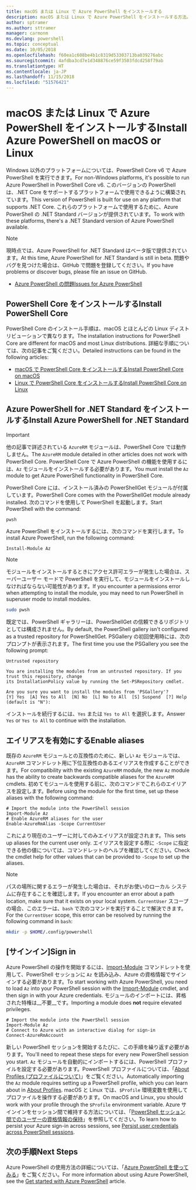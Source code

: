 ```yaml
---
title: macOS または Linux で Azure PowerShell をインストールする
description: macOS または Linux で Azure PowerShell をインストールする方法。
author: sptramer
ms.author: sttramer
manager: carmonm
ms.devlang: powershell
ms.topic: conceptual
ms.date: 10/05/2018
ms.openlocfilehash: f60ea1c608be4b1c8319d53303713ba039276abc
ms.sourcegitcommit: 4afdba3cd7e1d348876ce59f3503fdcd258f79ab
ms.translationtype: HT
ms.contentlocale: ja-JP
ms.lasthandoff: 11/15/2018
ms.locfileid: "51576421"
---
```

# <a name="install-azure-powershell-on-macos-or-linux"></a><span data-ttu-id="84482-103">macOS または Linux で Azure PowerShell をインストールする</span><span class="sxs-lookup"><span data-stu-id="84482-103">Install Azure PowerShell on macOS or Linux</span></span>

<span data-ttu-id="84482-104">Windows 以外のプラットフォームについては、PowerShell Core v6 で Azure PowerShell を実行できます。</span><span class="sxs-lookup"><span data-stu-id="84482-104">For non-Windows platforms, it's possible to run Azure PowerShell in PowerShell Core v6.</span></span> <span data-ttu-id="84482-105">このバージョンの PowerShell は、.NET Core をサポートするプラットフォームで使用できるように構築されています。</span><span class="sxs-lookup"><span data-stu-id="84482-105">This version of PowerShell is built for use on any platform that supports .NET Core.</span></span> <span data-ttu-id="84482-106">これらのプラットフォームで使用するために、Azure PowerShell の .NET Standard バージョンが提供されています。</span><span class="sxs-lookup"><span data-stu-id="84482-106">To work with these platforms, there's a .NET Standard version of Azure PowerShell available.</span></span>

> [!NOTE]
> <span data-ttu-id="84482-107">現時点では、Azure PowerShell for .NET Standard はベータ版で提供されています。</span><span class="sxs-lookup"><span data-stu-id="84482-107">At this time, Azure PowerShell for .NET Standard is still in beta.</span></span>
> <span data-ttu-id="84482-108">問題やバグを見つけた場合は、GitHub で問題を登録してください。</span><span class="sxs-lookup"><span data-stu-id="84482-108">If you have problems or discover bugs, please file an issue on GitHub.</span></span>
>
> * [<span data-ttu-id="84482-109">Azure PowerShell の問題</span><span class="sxs-lookup"><span data-stu-id="84482-109">Issues for Azure PowerShell</span></span>](https://github.com/azure/azure-docs-powershell/issues)

## <a name="install-powershell-core"></a><span data-ttu-id="84482-110">PowerShell Core をインストールする</span><span class="sxs-lookup"><span data-stu-id="84482-110">Install PowerShell Core</span></span>

<span data-ttu-id="84482-111">PowerShell Core のインストール手順は、macOS とほとんどの Linux ディストリビューションで異なります。</span><span class="sxs-lookup"><span data-stu-id="84482-111">The installation instructions for PowerShell Core are different for macOS and most Linux distributions.</span></span>
<span data-ttu-id="84482-112">詳細な手順については、次の記事をご覧ください。</span><span class="sxs-lookup"><span data-stu-id="84482-112">Detailed instructions can be found in the following articles:</span></span>

* [<span data-ttu-id="84482-113">macOS で PowerShell Core をインストールする</span><span class="sxs-lookup"><span data-stu-id="84482-113">Install PowerShell Core on macOS</span></span>](/powershell/scripting/setup/installing-powershell-core-on-macos)
* [<span data-ttu-id="84482-114">Linux で PowerShell Core をインストールする</span><span class="sxs-lookup"><span data-stu-id="84482-114">Install PowerShell Core on Linux</span></span>](/powershell/scripting/setup/installing-powershell-core-on-linux)

## <a name="install-azure-powershell-for-net-standard"></a><span data-ttu-id="84482-115">Azure PowerShell for .NET Standard をインストールする</span><span class="sxs-lookup"><span data-stu-id="84482-115">Install Azure PowerShell for .NET Standard</span></span>

> [!IMPORTANT]
> <span data-ttu-id="84482-116">他の記事で詳述されている `AzureRM` モジュールは、PowerShell Core では動作しません。</span><span class="sxs-lookup"><span data-stu-id="84482-116">The `AzureRM` module detailed in other articles does not work with PowerShell Core.</span></span>
> <span data-ttu-id="84482-117">PowerShell Core で Azure PowerShell の機能を使用するには、`Az` モジュールをインストールする必要があります。</span><span class="sxs-lookup"><span data-stu-id="84482-117">You must install the `Az` module to get Azure PowerShell functionality in PowerShell Core.</span></span>

<span data-ttu-id="84482-118">PowerShell Core には、インストール済みの PowerShellGet モジュールが付属しています。</span><span class="sxs-lookup"><span data-stu-id="84482-118">PowerShell Core comes with the PowerShellGet module already installed.</span></span> <span data-ttu-id="84482-119">次のコマンドを使用して PowerShell を起動します。</span><span class="sxs-lookup"><span data-stu-id="84482-119">Start PowerShell with the command:</span></span>

```bash
pwsh
```

<span data-ttu-id="84482-120">Azure PowerShell をインストールするには、次のコマンドを実行します。</span><span class="sxs-lookup"><span data-stu-id="84482-120">To install Azure PowerShell, run the following command:</span></span>

```powershell-interactive
Install-Module Az
```

> [!NOTE]
> <span data-ttu-id="84482-121">モジュールをインストールするときにアクセス許可エラーが発生した場合は、スーパーユーザー モードで PowerShell を実行して、モジュールをインストールしなければならない可能性があります。</span><span class="sxs-lookup"><span data-stu-id="84482-121">If you encounter a permissions error when attempting to install the module, you may need to run PowerShell in superuser mode to install modules.</span></span>
>
> ```bash
> sudo pwsh
> ```

<span data-ttu-id="84482-122">既定では、PowerShell ギャラリーは、PowerShellGet の信頼できるリポジトリとしては構成されません。</span><span class="sxs-lookup"><span data-stu-id="84482-122">By default, the PowerShell gallery isn't configured as a trusted repository for PowerShellGet.</span></span> <span data-ttu-id="84482-123">PSGallery の初回使用時には、次のプロンプトが表示されます。</span><span class="sxs-lookup"><span data-stu-id="84482-123">The first time you use the PSGallery you see the following prompt:</span></span>

```output
Untrusted repository

You are installing the modules from an untrusted repository. If you trust this repository, change
its InstallationPolicy value by running the Set-PSRepository cmdlet.

Are you sure you want to install the modules from 'PSGallery'?
[Y] Yes  [A] Yes to All  [N] No  [L] No to All  [S] Suspend  [?] Help (default is "N"):
```

<span data-ttu-id="84482-124">インストールを続行するには、`Yes` または `Yes to All` を選択します。</span><span class="sxs-lookup"><span data-stu-id="84482-124">Answer `Yes` or `Yes to All` to continue with the installation.</span></span>

## <a name="enable-aliases"></a><span data-ttu-id="84482-125">エイリアスを有効にする</span><span class="sxs-lookup"><span data-stu-id="84482-125">Enable aliases</span></span>

<span data-ttu-id="84482-126">既存の `AzureRM` モジュールとの互換性のために、新しい `Az` モジュールでは、`AzureRM` コマンドレット用に下位互換性のあるエイリアスを作成することができます。</span><span class="sxs-lookup"><span data-stu-id="84482-126">For compatibility with the existing `AzureRM` module, the new `Az` module has the ability to create backwards compatible aliases for the `AzureRM` cmdlets.</span></span> <span data-ttu-id="84482-127">初めてモジュールを使用する前に、次のコマンドでこれらのエイリアスを設定します。</span><span class="sxs-lookup"><span data-stu-id="84482-127">Before using the module for the first time, set up these aliases with the following command:</span></span>

```powershell-interactive
# Import the module into the PowerShell session
Import-Module Az
# Enable AzureRM aliases for the user
Enable-AzureRmAlias -Scope CurrentUser
```

<span data-ttu-id="84482-128">これにより現在のユーザーに対してのみエイリアスが設定されます。</span><span class="sxs-lookup"><span data-stu-id="84482-128">This sets up aliases for the current user only.</span></span> <span data-ttu-id="84482-129">エイリアスを設定する際に `-Scope` に指定できる他の値については、コマンドレットのヘルプを確認してください。</span><span class="sxs-lookup"><span data-stu-id="84482-129">Check the cmdlet help for other values that can be provided to `-Scope` to set up the aliases.</span></span>

> [!NOTE]
> <span data-ttu-id="84482-130">パスの場所に関するエラーが発生した場合は、それがお使いのローカル システムに存在することを確認します。</span><span class="sxs-lookup"><span data-stu-id="84482-130">If you encounter an error about a path location, make sure that it exists on your local system.</span></span> <span data-ttu-id="84482-131">`CurrentUser` スコープの場合、このエラーは、`bash` で次のコマンドを実行することで解決できます。</span><span class="sxs-lookup"><span data-stu-id="84482-131">For the `CurrentUser` scope, this error can be resolved by running the following command in `bash`:</span></span>
>
> ```bash
> mkdir -p $HOME/.config/powershell
> ```

## <a name="sign-in"></a><span data-ttu-id="84482-132">[サインイン]</span><span class="sxs-lookup"><span data-stu-id="84482-132">Sign in</span></span>

<span data-ttu-id="84482-133">Azure PowerShell の操作を開始するには、[Import-Module](/powershell/module/Microsoft.PowerShell.Core/Import-Module) コマンドレットを使用して、PowerShell セッションに `Az` を読み込み、Azure の資格情報でサインインする必要があります。</span><span class="sxs-lookup"><span data-stu-id="84482-133">To start working with Azure PowerShell, you need to load `Az` into your PowerShell session with the [Import-Module](/powershell/module/Microsoft.PowerShell.Core/Import-Module) cmdlet, and then sign in with your Azure credentials.</span></span> <span data-ttu-id="84482-134">モジュールのインポートには、昇格された特権は__不要__です。</span><span class="sxs-lookup"><span data-stu-id="84482-134">Importing a module does __not__ require elevated privileges.</span></span>

```powershell-interactive
# Import the module into the PowerShell session
Import-Module Az
# Connect to Azure with an interactive dialog for sign-in
Connect-AzureRmAccount
```

<span data-ttu-id="84482-135">新しい PowerShell セッションを開始するたびに、この手順を繰り返す必要があります。</span><span class="sxs-lookup"><span data-stu-id="84482-135">You'll need to repeat these steps for every new PowerShell session you start.</span></span> <span data-ttu-id="84482-136">`Az` モジュールを自動的にインポートするには、PowerShell プロファイルを設定する必要があります。PowerShell プロファイルについては、「[About Profiles (プロファイルについて)](/powershell/module/microsoft.powershell.core/about/about_profiles)」をご覧ください。</span><span class="sxs-lookup"><span data-stu-id="84482-136">Automatically importing the `Az` module requires setting up a PowerShell profile, which you can learn about in [About Profiles](/powershell/module/microsoft.powershell.core/about/about_profiles).</span></span>
<span data-ttu-id="84482-137">macOS と Linux では、`$Profile` 環境変数を使用してプロファイルを操作する必要があります。</span><span class="sxs-lookup"><span data-stu-id="84482-137">On macOS and Linux, you should work with your profile through the `$Profile` environment variable.</span></span> <span data-ttu-id="84482-138">Azure サインインをセッション間で維持する方法については、「[PowerShell セッション間でのユーザーの資格情報の保持](context-persistence.md)」を参照してください。</span><span class="sxs-lookup"><span data-stu-id="84482-138">To learn how to persist your Azure sign-in across sessions, see [Persist user credentials across PowerShell sessions](context-persistence.md).</span></span>

## <a name="next-steps"></a><span data-ttu-id="84482-139">次の手順</span><span class="sxs-lookup"><span data-stu-id="84482-139">Next Steps</span></span>

<span data-ttu-id="84482-140">Azure PowerShell の使用方法の詳細については、「[Azure PowerShell を使ってみる](get-started-azureps.md)」をご覧ください。</span><span class="sxs-lookup"><span data-stu-id="84482-140">For more information about using Azure PowerShell, see the [Get started with Azure PowerShell](get-started-azureps.md) article.</span></span>
